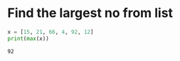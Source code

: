 # Find the largest no from list


```python
x = [15, 21, 66, 4, 92, 12]
print(max(x))
```

    92
    


```python

```
